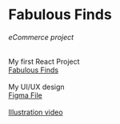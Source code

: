 # Fabulous Finds
<h6>eCommerce project</h1>
<span>My first React Project</span>
<br/>
<a href="https://fabulousfinds.onrender.com" target="_blank">Fabulous Finds </a>
<br/><br/>
<span>My UI/UX design</span>
<br/>
<a href="https://www.figma.com/file/9FEeZxyjDD4pU0dYSSlOHl/eCommerse?type=design&node-id=0%3A1&mode=design&t=F72IFu3SRXHmFlwp-1" target="_blank">Figma File</a>
<br/><br/>
<a href="https://drive.google.com/file/d/1YYo-jxwl0v9EfVMTl-wM7Eic6pW4i7Ya/view?usp=sharing" target"_blank" > Illustration video </a>

